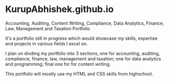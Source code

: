 # KurupAbhishek.github.io
Accounting, Auditing, Content Writing, Compliance, Data Analytics, Finance, Law, Management and Taxation Portfolio

It's a portfolio still in progress which would showcase my skills, expertise and projects in various fields I excel on.

I plan on divding my portfolio into 3 sections, one for accounting, auditing, compliance, finance, law, management and taxation; one for data analytics and programming; final one for for content writing.

This portfolio will mostly use my HTML and CSS skills from highschool.
